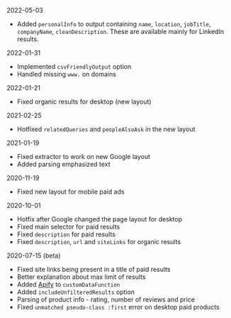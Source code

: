 2022-05-03
- Added `personalInfo` to output containing `name`, `location`, `jobTitle`, `companyName`, `cleanDescription`. These are available mainly for LinkedIn results.

2022-01-31
- Implemented `csvFriendlyOutput` option
- Handled missing `www.` on domains

2022-01-21
- Fixed organic results for desktop (new layout)

2021-02-25
- Hotfixed `relatedQueries` and `peopleAlsoAsk` in the new layout

2021-01-19
- Fixed extractor to work on new Google layout
- Added parsing emphasized text

2020-11-19
- Fixed new layout for mobile paid ads

2020-10-01
- Hotfix after Google changed the page layout for desktop
- Fixed main selector for paid results
- Fixed `description` for paid results
- Fixed `description`, `url` and `siteLinks` for organic results

2020-07-15 (beta)
- Fixed site links being present in a title of paid results
- Better explanation about max limit of results
- Added [Apify](https://sdk.apify.com/docs/api/apify) to `customDataFunction`
- Added `includeUnfilteredResults` option
- Parsing of product info - rating, number of reviews and price
- Fixed `unmatched pseudo-class :first` error on desktop paid products
